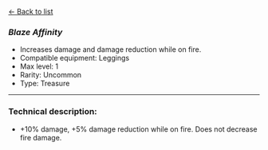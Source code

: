 [<- Back to list](index.md)

### *Blaze Affinity*
- Increases damage and damage reduction while on fire.
- Compatible equipment: Leggings
- Max level: 1
- Rarity: Uncommon
- Type: Treasure
---
### Technical description:
- +10% damage, +5% damage reduction while on fire. Does not decrease fire damage.